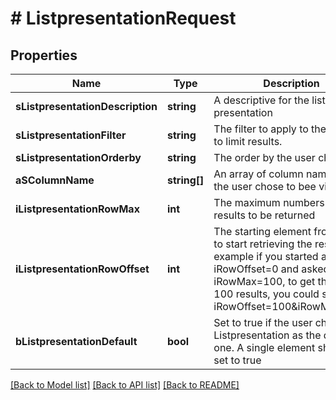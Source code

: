 # # ListpresentationRequest

## Properties

Name | Type | Description | Notes
------------ | ------------- | ------------- | -------------
**sListpresentationDescription** | **string** | A descriptive for the list presentation |
**sListpresentationFilter** | **string** | The filter to apply to the request to limit results. |
**sListpresentationOrderby** | **string** | The order by the user chose |
**aSColumnName** | **string[]** | An array of column names that the user chose to bee visible |
**iListpresentationRowMax** | **int** | The maximum numbers of results to be returned |
**iListpresentationRowOffset** | **int** | The starting element from where to start retrieving the results. For example if you started at iRowOffset&#x3D;0 and asked for iRowMax&#x3D;100, to get the next 100 results, you could specify iRowOffset&#x3D;100&amp;iRowMax&#x3D;100, |
**bListpresentationDefault** | **bool** | Set to true if the user chose this Listpresentation as the default one. A single element should be set to true |

[[Back to Model list]](../../README.md#models) [[Back to API list]](../../README.md#endpoints) [[Back to README]](../../README.md)

